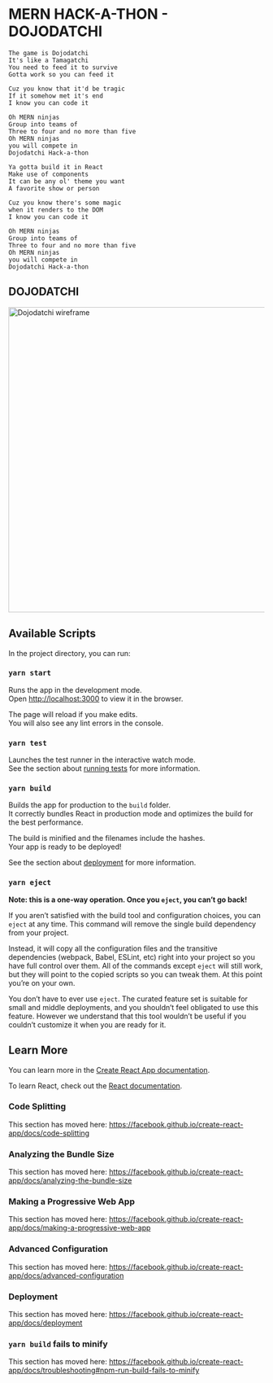 # MERN HACK-A-THON - DOJODATCHI

```
The game is Dojodatchi
It's like a Tamagatchi
You need to feed it to survive
Gotta work so you can feed it

Cuz you know that it'd be tragic
If it somehow met it's end
I know you can code it

Oh MERN ninjas
Group into teams of
Three to four and no more than five
Oh MERN ninjas
you will compete in
Dojodatchi Hack-a-thon

Ya gotta build it in React
Make use of components
It can be any ol' theme you want
A favorite show or person

Cuz you know there's some magic
when it renders to the DOM
I know you can code it

Oh MERN ninjas
Group into teams of
Three to four and no more than five
Oh MERN ninjas
you will compete in
Dojodatchi Hack-a-thon

```

## DOJODATCHI

<img src="http://s3.amazonaws.com/General_V88/boomyeah/company_209/chapter_4028/handouts/chapter4028_7643_Dojodachi-Wireframe.png" alt="Dojodatchi wireframe" width="600px">

## Available Scripts

In the project directory, you can run:

### `yarn start`

Runs the app in the development mode.<br />
Open [http://localhost:3000](http://localhost:3000) to view it in the browser.

The page will reload if you make edits.<br />
You will also see any lint errors in the console.

### `yarn test`

Launches the test runner in the interactive watch mode.<br />
See the section about [running tests](https://facebook.github.io/create-react-app/docs/running-tests) for more information.

### `yarn build`

Builds the app for production to the `build` folder.<br />
It correctly bundles React in production mode and optimizes the build for the best performance.

The build is minified and the filenames include the hashes.<br />
Your app is ready to be deployed!

See the section about [deployment](https://facebook.github.io/create-react-app/docs/deployment) for more information.

### `yarn eject`

**Note: this is a one-way operation. Once you `eject`, you can’t go back!**

If you aren’t satisfied with the build tool and configuration choices, you can `eject` at any time. This command will remove the single build dependency from your project.

Instead, it will copy all the configuration files and the transitive dependencies (webpack, Babel, ESLint, etc) right into your project so you have full control over them. All of the commands except `eject` will still work, but they will point to the copied scripts so you can tweak them. At this point you’re on your own.

You don’t have to ever use `eject`. The curated feature set is suitable for small and middle deployments, and you shouldn’t feel obligated to use this feature. However we understand that this tool wouldn’t be useful if you couldn’t customize it when you are ready for it.

## Learn More

You can learn more in the [Create React App documentation](https://facebook.github.io/create-react-app/docs/getting-started).

To learn React, check out the [React documentation](https://reactjs.org/).

### Code Splitting

This section has moved here: https://facebook.github.io/create-react-app/docs/code-splitting

### Analyzing the Bundle Size

This section has moved here: https://facebook.github.io/create-react-app/docs/analyzing-the-bundle-size

### Making a Progressive Web App

This section has moved here: https://facebook.github.io/create-react-app/docs/making-a-progressive-web-app

### Advanced Configuration

This section has moved here: https://facebook.github.io/create-react-app/docs/advanced-configuration

### Deployment

This section has moved here: https://facebook.github.io/create-react-app/docs/deployment

### `yarn build` fails to minify

This section has moved here: https://facebook.github.io/create-react-app/docs/troubleshooting#npm-run-build-fails-to-minify

